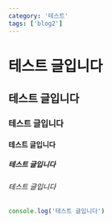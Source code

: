 ```yaml
---
category: '테스트'
tags: ['blog2']
---
```


# 테스트 글입니다

## 테스트 글입니다

### 테스트 글입니다

#### 테스트 글입니다

##### 테스트 글입니다

###### 테스트 글입니다

```js
console.log('테스트 글입니다')
```

